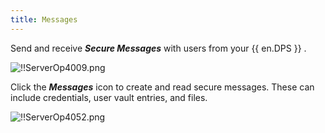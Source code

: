 ```yaml
---
title: Messages
---
```

Send and receive ***Secure Messages*** with users from your {{ en.DPS }} .  

![!!ServerOp4009.png](https://webdevolutions.azureedge.net/docs/en/server/ServerOp4009.png)  

Click the ***Messages*** icon to create and read secure messages. These can include credentials, user vault entries, and files.  

![!!ServerOp4052.png](https://webdevolutions.azureedge.net/docs/en/server/ServerOp4052.png) 

